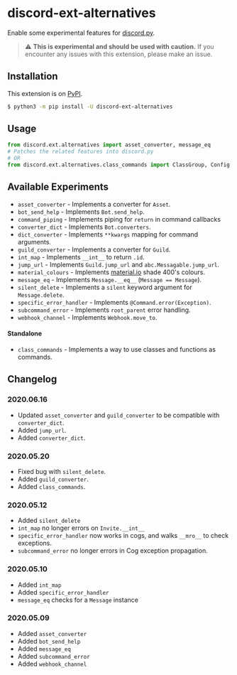 # discord-ext-alternatives
Enable some experimental features for [discord.py](https://github.com/Rapptz/discord.py/).

> ⚠️ **This is experimental and should be used with caution.**
> If you encounter any issues with this extension, please make an issue.

## Installation

This extension is on [PyPI](https://pypi.org/project/discord-ext-alternatives/).

```sh
$ python3 -m pip install -U discord-ext-alternatives
```

## Usage

```py
from discord.ext.alternatives import asset_converter, message_eq
# Patches the related features into discord.py
# OR
from discord.ext.alternatives.class_commands import ClassGroup, Config
```

## Available Experiments

- `asset_converter` - Implements a converter for ``Asset``.
- `bot_send_help` - Implements `Bot.send_help`.
- `command_piping` - Implements piping for `return` in command callbacks
- `converter_dict` - Implements `Bot.converters`.
- `dict_converter` - Implements `**kwargs` mapping for command arguments.
- `guild_converter` - Implements a converter for ``Guild``.
- `int_map` - Implements `__int__` to return `.id`.
- `jump_url` - Implements `Guild.jump_url` and `abc.Messagable.jump_url`.
- `material_colours` - Implements [material.io](https://material.io/resources/color/) shade 400's colours.
- `message_eq` - Implements `Message.__eq__` (`Message == Message`).
- `silent_delete` - Implements a `silent` keyword argument for `Message.delete`.
- `specific_error_handler` - Implements `@Command.error(Exception)`.
- `subcommand_error` - Implements `root_parent` error handling.
- `webhook_channel` - Implements `Webhook.move_to`.

#### Standalone
- `class_commands` - Implements a way to use classes and functions as commands.

## Changelog

### 2020.06.16

- Updated `asset_converter` and `guild_converter` to be compatible with `converter_dict`.
- Added `jump_url`.
- Added `converter_dict`.

### 2020.05.20

- Fixed bug with `silent_delete`.
- Added `guild_converter`.
- Added `class_commands`.

### 2020.05.12

- Added `silent_delete`
- `int_map` no longer errors on `Invite.__int__`
- `specific_error_handler` now works in cogs, and walks `__mro__` to check exceptions.
- `subcommand_error` no longer errors in Cog exception propagation.

### 2020.05.10

- Added `int_map`
- Added `specific_error_handler`
- `message_eq` checks for a ``Message`` instance

### 2020.05.09

- Added `asset_converter`
- Added `bot_send_help`
- Added `message_eq`
- Added `subcommand_error`
- Added `webhook_channel`
